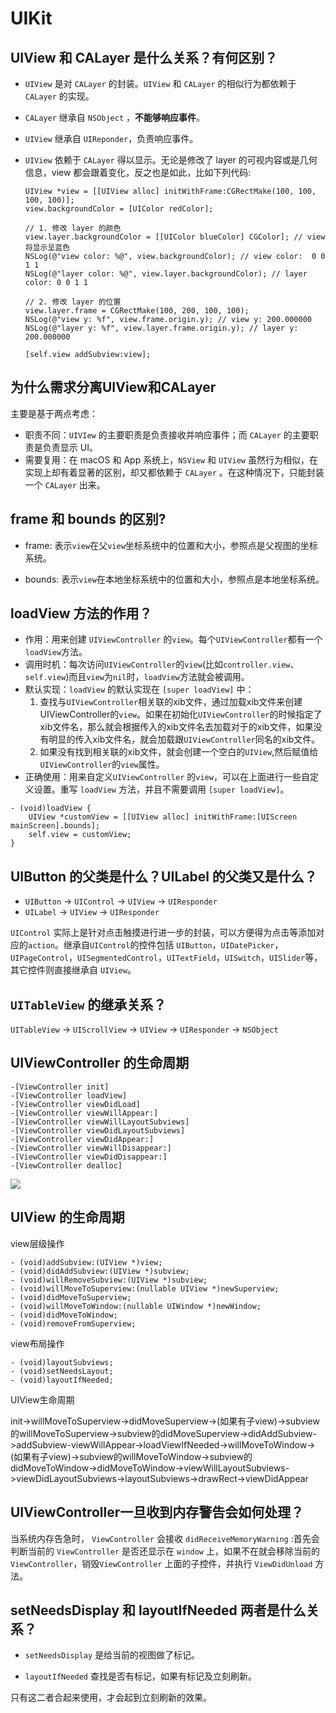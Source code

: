 # UIKit
## UIView 和 CALayer 是什么关系？有何区别？

- `UIView` 是对 `CALayer` 的封装。`UIView` 和 `CALayer` 的相似行为都依赖于 `CALayer` 的实现。
- `CALayer` 继承自 `NSObject` ，**不能够响应事件**。
- `UIView` 继承自 `UIReponder`，负责响应事件。
- `UIView` 依赖于 `CALayer` 得以显示。无论是修改了 layer 的可视内容或是几何信息，view 都会跟着变化，反之也是如此，比如下列代码: 

	```objc
    UIView *view = [[UIView alloc] initWithFrame:CGRectMake(100, 100, 100, 100)];
    view.backgroundColor = [UIColor redColor];
    
    // 1. 修改 layer 的颜色
    view.layer.backgroundColor = [[UIColor blueColor] CGColor]; // view 将显示呈蓝色
    NSLog(@"view color: %@", view.backgroundColor); // view color:  0 0 1 1
    NSLog(@"layer color: %@", view.layer.backgroundColor); // layer color: 0 0 1 1
    
    // 2. 修改 layer 的位置
    view.layer.frame = CGRectMake(100, 200, 100, 100);
    NSLog(@"view y: %f", view.frame.origin.y); // view y: 200.000000
    NSLog(@"layer y: %f", view.layer.frame.origin.y); // layer y: 200.000000
    
    [self.view addSubview:view];
	```

## 为什么需求分离UIView和CALayer

主要是基于两点考虑：

- 职责不同：`UIVIew` 的主要职责是负责接收并响应事件；而 `CALayer` 的主要职责是负责显示 UI。
- 需要复用：在 macOS 和 App 系统上，`NSView` 和 `UIView` 虽然行为相似，在实现上却有着显著的区别，却又都依赖于 `CALayer` 。在这种情况下，只能封装一个 `CALayer` 出来。

## frame 和 bounds 的区别?
- frame: 表示`view`在父`view`坐标系统中的位置和大小，参照点是父视图的坐标系统。

- bounds: 表示`view`在本地坐标系统中的位置和大小，参照点是本地坐标系统。

## loadView 方法的作用？
- 作用：用来创建 `UIViewController` 的`view`。每个`UIViewController`都有一个`loadView`方法。
- 调用时机：每次访问`UIViewController`的`view`(比如`controller.view`、`self.view`)而且`view`为`nil`时，`loadView`方法就会被调用。
- 默认实现：`loadView` 的默认实现在 `[super loadView]` 中：
	1. 查找与`UIViewController`相关联的xib文件，通过加载xib文件来创建UIViewController的`view`。如果在初始化`UIViewController`的时候指定了xib文件名，那么就会根据传入的xib文件名去加载对于的xib文件，如果没有明显的传入xib文件名，就会加载跟`UIViewController`同名的xib文件。
	2. 如果没有找到相关联的xib文件，就会创建一个空白的`UIView`,然后赋值给`UIViewController`的`view`属性。
- 正确使用：用来自定义`UIViewController` 的`view`，可以在上面进行一些自定义设置。重写 `loadView` 方法，并且不需要调用 `[super loadView]`。

```objc
- (void)loadView {
    UIView *customView = [[UIView alloc] initWithFrame:[UIScreen mainScreen].bounds];
    self.view = customView;
}
```

## UIButton 的父类是什么？UILabel 的父类又是什么？
- `UIButton` -> `UIControl` -> `UIView` -> `UIResponder`
- `UILabel` -> `UIView` -> `UIResponder`

`UIControl` 实际上是针对点击触摸进行进一步的封装，可以方便得为点击等添加对应的`action`。继承自`UIControl`的控件包括
`UIButton`，`UIDatePicker`，`UIPageControl`，`UISegmentedControl`，`UITextField`，`UISwitch`，`UISlider`等，其它控件则直接继承自 `UIView`。

##  `UITableView` 的继承关系？

`UITableView` -> `UIScrollView` -> `UIView` -> `UIResponder` -> `NSObject`

## UIViewController 的生命周期

```objc
-[ViewController init]
-[ViewController loadView]
-[ViewController viewDidLoad]
-[ViewController viewWillAppear:]
-[ViewController viewWillLayoutSubviews]
-[ViewController viewDidLayoutSubviews]
-[ViewController viewDidAppear:]
-[ViewController viewWillDisappear:]
-[ViewController viewDidDisappear:]
-[ViewController dealloc]
```

![](https://docs-assets.developer.apple.com/published/f06f30fa63/UIViewController_Class_Reference_2x_ddcaa00c-87d8-4c85-961e-ccfb9fa4aac2.png)

## UIView 的生命周期

view层级操作

```objc
- (void)addSubview:(UIView *)view;
- (void)didAddSubview:(UIView *)subview;
- (void)willRemoveSubview:(UIView *)subview;
- (void)willMoveToSuperview:(nullable UIView *)newSuperview;
- (void)didMoveToSuperview;
- (void)willMoveToWindow:(nullable UIWindow *)newWindow;
- (void)didMoveToWindow;
- (void)removeFromSuperview;
```

view布局操作

```objc
- (void)layoutSubviews;
- (void)setNeedsLayout;
- (void)layoutIfNeeded;
```

UIView生命周期

init->willMoveToSuperview->didMoveSuperview->(如果有子view)->subview的willMoveToSuperview->subview的didMoveSuperview->didAddSubview->addSubview-viewWillAppear->loadViewIfNeeded->willMoveToWindow->(如果有子view)->subview的willMoveToWindow->subview的didMoveToWindow->didMoveToWindow->viewWillLayoutSubviews->viewDidLayoutSubviews->layoutSubviews->drawRect->viewDidAppear 

## UIViewController一旦收到内存警告会如何处理？

当系统内存告急时， `ViewController` 会接收 `didReceiveMemoryWarning` :首先会判断当前的 `ViewController` 是否还显示在 `window` 上，如果不在就会移除当前的 `ViewController`，销毁`ViewController` 上面的子控件，并执行 `ViewDidUnload` 方法。

## setNeedsDisplay 和 layoutIfNeeded 两者是什么关系？

- `setNeedsDisplay` 是给当前的视图做了标记。

- `layoutIfNeeded` 查找是否有标记，如果有标记及立刻刷新。

只有这二者合起来使用，才会起到立刻刷新的效果。